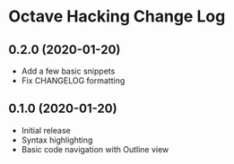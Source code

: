 Octave Hacking Change Log
=========================

0.2.0 (2020-01-20)
------------------

- Add a few basic snippets
- Fix CHANGELOG formatting

0.1.0 (2020-01-20)
------------------

- Initial release
- Syntax highlighting
- Basic code navigation with Outline view
